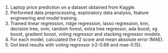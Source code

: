 1. Laptop price prediction on a dataset obtained from Kaggle.
2. Performed data preprocessing, exploratory data analysis, feature engineering and model training.
3. Trained linear regression, ridge regression, lasso regression, knn, decision tree, svm, random forest, extra tree regressor, ada boost, xg boost, gradient boost, voting regressor and stacking regressor models.
4. For each model, calculated the r2 score and mean absolute error (MAE).
5. Got best results with voting regressor (r2-0.89 and mae-0.15).
